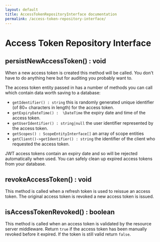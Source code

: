 ```yaml
---
layout: default
title: AccessTokenRepositoryInterface documentation
permalink: /access-token-repository-interface/
---
```


# Access Token Repository Interface

## persistNewAccessToken() : void

When a new access token is created this method will be called. You don't have to do anything here but for auditing you probably want to.

The access token entity passed in has a number of methods you can call which contain data worth saving to a database:

* `getIdentifier() : string` this is randomly generated unique identifier (of 80+ characters in length) for the access token.
* `getExpiryDateTime() :  \DateTime` the expiry date and time of the access token.
* `getUserIdentifier() : string|null` the user identifier represented by the access token. 
* `getScopes() : ScopeEntityInterface[]` an array of scope entities
* `getClient()->getIdentifier() : string` the identifier of the client who requested the access token.

JWT access tokens contain an expiry date and so will be rejected automatically when used. You can safely clean up expired access tokens from your database.

## revokeAccessToken() : void

This method is called when a refresh token is used to reissue an access token. The original access token is revoked a new access token is issued.

## isAccessTokenRevoked() : boolean

This method is called when an access token is validated by the resource server middleware. Return `true` if the access token has been manually revoked before it expired. If the token is still valid return `false`.